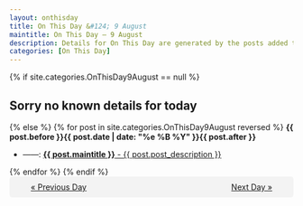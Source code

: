 ```yaml
---
layout: onthisday
title: On This Day &#124; 9 August
maintitle: On This Day — 9 August
description: Details for On This Day are generated by the posts added to the website so the content is subject to changes/updates over time.
categories: [On This Day]
---
```


{% if site.categories.OnThisDay9August == null %}
<h2>Sorry no known details for today</h2>
{% else %}
{% for post in site.categories.OnThisDay9August reversed %}
<strong>{{ post.before }}{{ post.date | date: "%e %B %Y" }}{{ post.after }}</strong>
<ul>
<li> ——: <a class="{{ post.class }}" href="{{ post.url }}"><strong>{{ post.maintitle }}</strong> - {{ post.post_description }}</a></li>
</ul>
{% endfor %}
{% endif %}
<br />
<div style="background-color: #f3f3f3; padding: 10px; border-radius: 5px; text-align: center; display: flex; justify-content: space-evenly;">
<a href="/onthisday/08/08-08">« Previous Day</a>
<span style="visibility:hidden;">[ Visit Leap Year February 29 ]</span>
<a href="/onthisday/08/08-10">Next Day »</a>
</div>

